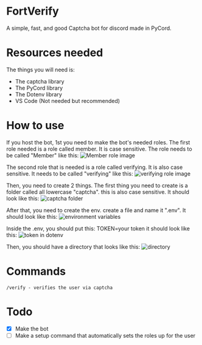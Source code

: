 # FortVerify
A simple, fast, and good Captcha bot for discord made in PyCord.

# Resources needed
The things you will need is:
- The captcha library
- The PyCord library
- The Dotenv library
- VS Code (Not needed but recommended)

# How to use
If you host the bot, 1st you need to make the bot's needed roles.
The first role needed is a role called member. It is case sensitive. The role needs to be called "Member" like this:
![Member role image](https://i.imgur.com/AegzSc3.png)

The second role that is needed is a role called verifying. It is also case sensitive. It needs to be called "verifying" like this:
![verifying role image](https://i.imgur.com/W9ozfzh.png)

Then, you need to create 2 things.
The first thing you need to create is a folder called all lowercase "captcha". this is also case sensitive.
It should look like this:
![captcha folder](https://i.imgur.com/7SJMiO4.png)

After that, you need to create the env. create a file and name it ".env". It should look like this:
![environment variables](https://i.imgur.com/qsyDX2p.png)

Inside the .env, you should put this:
TOKEN=your token
it should look like this:
![token in dotenv](https://i.imgur.com/1GO55Qa.png)

Then, you should have a directory that looks like this:
![directory](https://i.imgur.com/15Qgain.png)

# Commands
``/verify - verifies the user via captcha``

# Todo
- [x] Make the bot
- [ ] Make a setup command that automatically sets the roles up for the user
